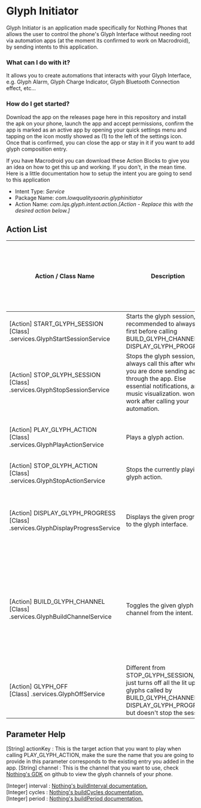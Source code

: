 # Glyph Initiator
Glyph Initiator is an application made specifically for Nothing Phones that allows the user to control the phone's Glyph Interface without needing root
via automation apps (at the moment its confirmed to work on Macrodroid), by sending intents to this application.

### What can I do with it?
It allows you to create automations that interacts with your Glyph Interface, e.g. Glyph Alarm, Glyph Charge Indicator, Glyph Bluetooth Connection effect, etc...

### How do I get started?
Download the app on the releases page here in this repository and install the apk on your phone, launch the app and accept permissions, confirm the app is marked as an active app by opening your quick settings menu and tapping on the icon mostly showed as (1) to the left of the settings icon. Once that is confirmed, you can close the app or stay in it if you want to add glyph composition entry.

If you have Macrodroid you can download these Action Blocks to give you an idea on how to get this up and working.
If you don't, in the mean time. Here is a little documentation how to setup the intent you are going to send to this application

- Intent Type: _Service_
- Package Name: _com.lowqualitysoarin.glyphinitiator_
- Action Name: _com.lqs.glyph.intent.action.[Action - Replace this with the desired action below.]_

## Action List

| Action / Class Name | Description | Parameters (Add the Parameters in your Intent's Extras. These are case-sensitive.) |
| ------ | ----------- | ---------- |
| [Action] START_GLYPH_SESSION<br/> [Class] .services.GlyphStartSessionService | Starts the glyph session, recommended to always call first before calling BUILD_GLYPH_CHANNEL or DISPLAY_GLYPH_PROGRESS. | None. |
| [Action] STOP_GLYPH_SESSION<br/> [Class] .services.GlyphStopSessionService | Stops the glyph session, always call this after when you are done sending actions through the app. Else essential notifications, and music visualization. won't work after calling your automation. | None. |
| [Action] PLAY_GLYPH_ACTION<br/> [Class] .services.GlyphPlayActionService | Plays a glyph action. | [String] actionKey : null,<br/> [Boolean] noAudio : false
| [Action] STOP_GLYPH_ACTION<br/> [Class] .services.GlyphStopActionService | Stops the currently playing glyph action. | None. |
| [Action] DISPLAY_GLYPH_PROGRESS<br/> [Class] .services.GlyphDisplayProgressService | Displays the given progress to the glyph interface. | [String] channel : null,<br/> [Integer] progress : 0,<br/> [Boolean] reversed : false |
| [Action] BUILD_GLYPH_CHANNEL<br/> [Class] .services.GlyphBuildChannelService | Toggles the given glyph channel from the intent. | [String] channel : null,<br/> [Boolean] noAnimate : false,<br/> [Integer] interval : 10,<br/> [Integer] cycles : 1,<br/> [Integer] period : 3000 |
| [Action] GLYPH_OFF<br/> [Class] .services.GlyphOffService | Different from STOP_GLYPH_SESSION, this just turns off all the lit up glyphs called by BUILD_GLYPH_CHANNEL DISPLAY_GLYPH_PROGRESS but doesn't stop the session. | None. | 

## Parameter Help
[String] actionKey : This is the target action that you want to play when calling PLAY_GLYPH_ACTION, make the sure the name that you are going to provide in this parameter corresponds to the existing entry you added in the app.
[String] channel : This is the channel that you want to use, check [Nothing's GDK](https://github.com/Nothing-Developer-Programme/Glyph-Developer-Kit?tab=readme-ov-file#glyph) on github to view the glyph channels of your phone.

[Integer] interval : [Nothing's buildInterval documentation.](https://github.com/Nothing-Developer-Programme/Glyph-Developer-Kit#:~:text=buildInterval(int%20interval))\
[Integer] cycles : [Nothing's buildCycles documentation.](https://github.com/Nothing-Developer-Programme/Glyph-Developer-Kit#:~:text=buildCycles(int%20cycles))\
[Integer] period : [Nothing's buildPeriod documentation.](https://github.com/Nothing-Developer-Programme/Glyph-Developer-Kit#:~:text=buildPeriod(int%20period))
